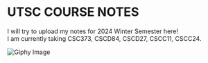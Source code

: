 # UTSC COURSE NOTES

I will try to upload my notes for 2024 Winter Semester here! <br/>
I am currently taking CSC373, CSCD84, CSCD27, CSCC11, CSCC24.

![Giphy Image](https://media.giphy.com/media/7kn27lnYSAE9O/giphy.gif)

